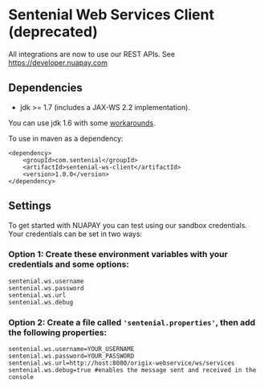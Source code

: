 # Sentenial Web Services Client (deprecated)

All integrations are now to use our REST APIs. See https://developer.nuapay.com

## Dependencies

* jdk >= 1.7 (includes a JAX-WS 2.2 implementation).

You can use jdk 1.6 with some [workarounds](https://jax-ws.java.net/2.2/docs/ReleaseNotes.html#Running_on_top_of_JDK_6).

To use in maven as a dependency:

    <dependency>
        <groupId>com.sentenial</groupId>
        <artifactId>sentenial-ws-client</artifactId>
        <version>1.0.0</version>
    </dependency>

## Settings
To get started with NUAPAY you can test using our sandbox credentials. Your credentials can be set in two ways:

### Option 1: Create these environment variables with your credentials and some options:

    sentenial.ws.username
    sentenial.ws.password
    sentenial.ws.url
    sentenial.ws.debug
    

### Option 2: Create a file called `'sentenial.properties'`, then add the following properties:

    sentenial.ws.username=YOUR_USERNAME
    sentenial.ws.password=YOUR_PASSWORD
    sentenial.ws.url=http://host:8080/origix-webservice/ws/services
    sentenial.ws.debug=true #enables the message sent and received in the console
    
